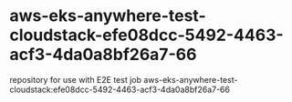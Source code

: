 # aws-eks-anywhere-test-cloudstack-efe08dcc-5492-4463-acf3-4da0a8bf26a7-66
repository for use with E2E test job aws-eks-anywhere-test-cloudstack:efe08dcc-5492-4463-acf3-4da0a8bf26a7-66
